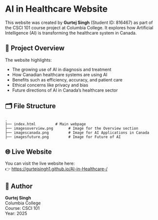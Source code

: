 # AI in Healthcare Website

This website was created by **Gurtej Singh** (Student ID: 816467) as part of the CSCI 101 course project at Columbia College. It explores how Artificial Intelligence (AI) is transforming the healthcare system in Canada.

## 📌 Project Overview

The website highlights:
- The growing use of AI in diagnosis and treatment
- How Canadian healthcare systems are using AI
- Benefits such as efficiency, accuracy, and patient care
- Ethical concerns like privacy and bias
- Future directions of AI in Canada’s healthcare sector

## 🗂 File Structure

```
.
├── index.html         # Main webpage
├── imagesoverview.png       # Image for the Overview section
├── imagescanada.png         # Image for AI Applications in Canada
├── imagesfuture.png         # Image for Future of AI
```

## 🌐 Live Website

You can visit the live website here:  
👉 https://gurtejsingh1.github.io/AI-in-Healthcare-/

## 👤 Author

**Gurtej Singh**  
Columbia College  
Course: CSCI 101  
Year: 2025
